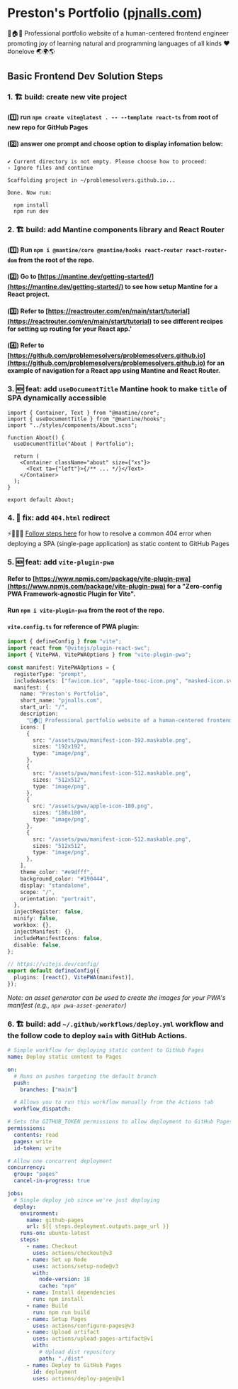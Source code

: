# Preston's Portfolio ([pjnalls.com](www.pjnalls.com))

🌴🏠🌳 Professional portfolio website of a human-centered frontend engineer promoting joy of learning natural and programming languages of all kinds ❤️ #onelove 🌏🌍🌎

## Basic Frontend Dev Solution Steps

### 1. 🏗️ build: create new vite project

#### (1️⃣) run `npm create vite@latest . -- --template react-ts` from root of new repo for GitHub Pages

#### (2️⃣) answer one prompt and choose option to display infomation below:

```
✔ Current directory is not empty. Please choose how to proceed:
› Ignore files and continue

Scaffolding project in ~/problemesolvers.github.io...

Done. Now run:

  npm install
  npm run dev
```

### 2. 🏗️ build: add Mantine components library and React Router

#### (1️⃣) Run `npm i @mantine/core @mantine/hooks react-router react-router-dom` from the root of the repo.

#### (2️⃣) Go to [https://mantine.dev/getting-started/](https://mantine.dev/getting-started/) to see how setup Mantine for a React project.

#### (3️⃣) Refer to [https://reactrouter.com/en/main/start/tutorial](https://reactrouter.com/en/main/start/tutorial) to see different recipes for setting up routing for your React app.'

#### (4️⃣) Refer to [https://github.com/problemesolvers/problemesolvers.github.io](https://github.com/problemesolvers/problemesolvers.github.io) for an example of navigation for a React app using Mantine and React Router.

### 3. 🆕 feat: add `useDocumentTitle` Mantine hook to make `title` of SPA dynamically accessible

```tsx
import { Container, Text } from "@mantine/core";
import { useDocumentTitle } from "@mantine/hooks";
import "../styles/components/About.scss";

function About() {
  useDocumentTitle("About | Portfolio");

  return (
    <Container className="about" size={"xs"}>
      <Text ta={"left"}>{/** ... */}</Text>
    </Container>
  );
}

export default About;
```

### 4. 🐞 fix: add `404.html` redirect

⚡️🐞🧑‍🏫 [Follow steps here](https://github.com/pjnalls/pages-404-fix/blob/main/README.md#github-pages-404-error-page-fix) for how to resolve a common 404 error when deploying a SPA (single-page application) as static content to GitHub Pages

### 5. 🆕 feat: add `vite-plugin-pwa`

#### Refer to [https://www.npmjs.com/package/vite-plugin-pwa](https://www.npmjs.com/package/vite-plugin-pwa) for a "Zero-config PWA Framework-agnostic Plugin for Vite".

#### Run `npm i vite-plugin-pwa` from the root of the repo.

#### `vite.config.ts` for reference of PWA plugin:

```ts
import { defineConfig } from "vite";
import react from "@vitejs/plugin-react-swc";
import { VitePWA, VitePWAOptions } from "vite-plugin-pwa";

const manifest: VitePWAOptions = {
  registerType: "prompt",
  includeAssets: ["favicon.ico", "apple-touc-icon.png", "masked-icon.svg"],
  manifest: {
    name: "Preston's Portfolio",
    short_name: "pjnalls.com",
    start_url: "/",
    description:
      "🌴🏠🌳 Professional portfolio website of a human-centered frontend engineer promoting joy of learning natural and programming languages of all kinds ❤️ #onelove 🌏🌍🌎",
    icons: [
      {
        src: "/assets/pwa/manifest-icon-192.maskable.png",
        sizes: "192x192",
        type: "image/png",
      },
      {
        src: "/assets/pwa/manifest-icon-512.maskable.png",
        sizes: "512x512",
        type: "image/png",
      },
      {
        src: "/assets/pwa/apple-icon-180.png",
        sizes: "180x180",
        type: "image/png",
      },
      {
        src: "/assets/pwa/manifest-icon-512.maskable.png",
        sizes: "512x512",
        type: "image/png",
      },
    ],
    theme_color: "#e9dfff",
    background_color: "#190444",
    display: "standalone",
    scope: "/",
    orientation: "portrait",
  },
  injectRegister: false,
  minify: false,
  workbox: {},
  injectManifest: {},
  includeManifestIcons: false,
  disable: false,
};

// https://vitejs.dev/config/
export default defineConfig({
  plugins: [react(), VitePWA(manifest)],
});
```

_Note: an asset generator can be used to create the images for your PWA's manifest (e.g., `npx pwa-asset-generator`)_

### 6. 🏗️ build: add `~/.github/workflows/deploy.yml` workflow and the follow code to deploy `main` with GitHub Actions.

```yml
# Simple workflow for deploying static content to GitHub Pages
name: Deploy static content to Pages

on:
  # Runs on pushes targeting the default branch
  push:
    branches: ["main"]

  # Allows you to run this workflow manually from the Actions tab
  workflow_dispatch:

# Sets the GITHUB_TOKEN permissions to allow deployment to GitHub Pages
permissions:
  contents: read
  pages: write
  id-token: write

# Allow one concurrent deployment
concurrency:
  group: "pages"
  cancel-in-progress: true

jobs:
  # Single deploy job since we're just deploying
  deploy:
    environment:
      name: github-pages
      url: ${{ steps.deployment.outputs.page_url }}
    runs-on: ubuntu-latest
    steps:
      - name: Checkout
        uses: actions/checkout@v3
      - name: Set up Node
        uses: actions/setup-node@v3
        with:
          node-version: 18
          cache: "npm"
      - name: Install dependencies
        run: npm install
      - name: Build
        run: npm run build
      - name: Setup Pages
        uses: actions/configure-pages@v3
      - name: Upload artifact
        uses: actions/upload-pages-artifact@v1
        with:
          # Upload dist repository
          path: "./dist"
      - name: Deploy to GitHub Pages
        id: deployment
        uses: actions/deploy-pages@v1
```
